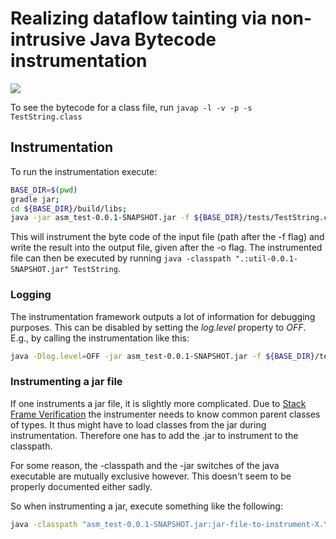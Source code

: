 # Realizing dataflow tainting via non-intrusive Java Bytecode instrumentation


<a href="http://boole.ips.cs.tu-bs.de/david.klein/BytecodeTainter"><img src="http://boole.ips.cs.tu-bs.de/api/badges/david.klein/BytecodeTainter/status.svg" /></a>

To see the bytecode for a class file, run ``javap -l -v -p -s TestString.class``

## Instrumentation

To run the instrumentation execute:
```bash
BASE_DIR=$(pwd)
gradle jar;
cd ${BASE_DIR}/build/libs;
java -jar asm_test-0.0.1-SNAPSHOT.jar -f ${BASE_DIR}/tests/TestString.class -o ${BASE_DIR}/tests/out/TestString.class
```
This will instrument the byte code of the input file (path after the -f flag) and write the result into the output file, given after the -o flag.
The instrumented file can then be executed by running ``java -classpath ".:util-0.0.1-SNAPSHOT.jar" TestString``.

### Logging

The instrumentation framework outputs a lot of information for debugging purposes. This can be disabled by setting the *log.level* property to *OFF*. E.g., by calling the instrumentation like this:

```bash
java -Dlog.level=OFF -jar asm_test-0.0.1-SNAPSHOT.jar -f ${BASE_DIR}/tests/TestString.class -o ${BASE_DIR}/tests/out/TestString.class
```

### Instrumenting a jar file

If one instruments a jar file, it is slightly more complicated. Due to [Stack Frame Verification](http://chrononsystems.com/blog/java-7-design-flaw-leads-to-huge-backward-step-for-the-jvm) the instrumenter needs to know common parent classes of types. It thus might have to load classes from the jar during instrumentation. Therefore one has to add the .jar to instrument to the classpath.

For some reason, the -classpath and the -jar switches of the java executable are mutually exclusive however. This doesn't seem to be properly documented either sadly.

So when instrumenting a jar, execute something like the following:
```sh
java -classpath "asm_test-0.0.1-SNAPSHOT.jar:jar-file-to-instrument-X.Y.Z.RELEASE.jar" de.tubs.cs.ias.asm_test.Main -f jar-file-to-instrument-X.Y.Z.RELEASE.jar -o jar-file-to-instrument-X.Y.Z.RELEASE.instrumented.jar
```
